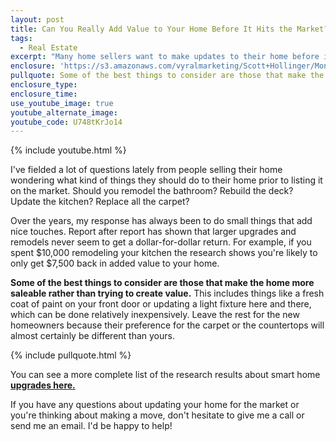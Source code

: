 ```yaml
---
layout: post
title: Can You Really Add Value to Your Home Before It Hits the Market?
tags:
  - Real Estate
excerpt: "Many home sellers want to make updates to their home before it hits the market to try to add some value. If you're considering this route, be careful where you spend your money."
enclosure: 'https://s3.amazonaws.com/vyralmarketing/Scott+Hollinger/Montana+Real+Estate++The+Hollinger+Team+Are+Those+Home+Upgrades+Really+Worth+It.mp4'
pullquote: Some of the best things to consider are those that make the home more saleable rather than trying to create value.
enclosure_type:
enclosure_time:
use_youtube_image: true
youtube_alternate_image:
youtube_code: U748tKrJo14
---
```



{% include youtube.html %}

I've fielded a lot of questions lately from people selling their home wondering what kind of things they should do to their home prior to listing it on the market. Should you remodel the bathroom? Rebuild the deck? Update the kitchen? Replace all the carpet?

Over the years, my response has always been to do small things that add nice touches. Report after report has shown that larger upgrades and remodels never seem to get a dollar-for-dollar return. For example, if you spent $10,000 remodeling your kitchen the research shows you're likely to only get $7,500 back in added value to your home.

**Some of the best things to consider are those that make the home more saleable rather than trying to create value.** This includes things like a fresh coat of paint on your front door or updating a light fixture here and there, which can be done relatively inexpensively. Leave the rest for the new homeowners because their preference for the carpet or the countertops will almost certainly be different than yours.

{% include pullquote.html %}

You can see a more complete list of the research results about smart home **[upgrades here.](http://www.remodeling.hw.net/cost-vs-value/2017/mountain/)**

If you have any questions about updating your home for the market or you're thinking about making a move, don't hesitate to give me a call or send me an email. I'd be happy to help!